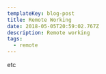 ```yaml
---
templateKey: blog-post
title: Remote Working
date: 2018-05-05T20:59:02.767Z
description: Remote working
tags:
  - remote
---
```

etc
